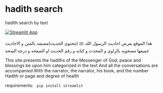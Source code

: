 # hadith search

hadith search by text 

[![Streamlit App](https://static.streamlit.io/badges/streamlit_badge_black_white.svg)](https://hadithsearch.herokuapp.com)

هذا الموقع يعرض احاديث الرسول الله ﷺ
(محتوى الحديث)مصنفه بالمتن
و الاحاديث جميعها مصحوبه
بالراوي و المحدث و كتابه و رقم
الحديث او الصفحه و درجة الصحة


This site presents the hadiths of the Messenger of God, peace and blessings be upon him
categorized in the text
And all the conversations are accompanied
With the narrator, the narrator, his book, and the number
Hadith or page and degree of health



requirements:
`` pip install streamlit``
